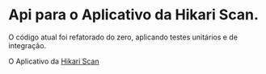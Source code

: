 # Api para o Aplicativo da Hikari Scan.
O código atual foi refatorado do zero, aplicando testes unitários e de integração.

O Aplicativo da [Hikari Scan](https://play.google.com/store/apps/details?id=com.sd.hikariapp)


